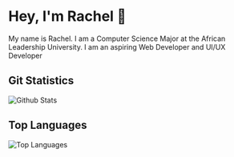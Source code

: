 # Hey, I'm Rachel 👋

My name is Rachel. I am a Computer Science Major at the African Leadership University. I am an aspiring Web Developer and UI/UX Developer

## Git Statistics

![Github Stats](https://github-readme-stats.vercel.app/api?username=kchristelle&&show_icons=true&title_color=ffffff&icon_color=bb2acf&text_color=daf7dc&bg_color=151515)

<!-- #7FC8F8 -->

## Top Languages
![Top Languages](https://github-readme-stats.vercel.app/api/top-langs/?username=kchristelle&show_icons=true&theme=radical)
